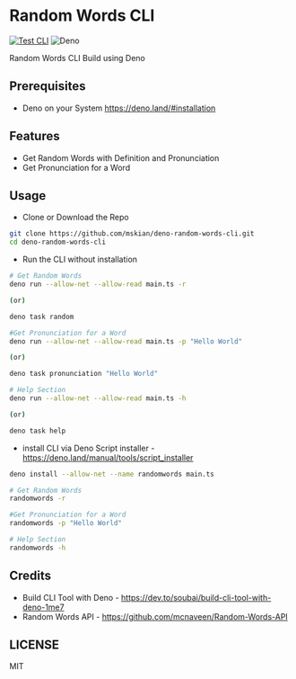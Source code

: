 # Random Words CLI

[![Test CLI](https://github.com/mskian/deno-random-words-cli/actions/workflows/test.yml/badge.svg)](https://github.com/mskian/deno-random-words-cli/actions/workflows/test.yml)
![Deno](https://img.shields.io/badge/Deno-464647?style=for-the-badge&logo=deno&logoColor=white)

Random Words CLI Build using Deno

## Prerequisites

- Deno on your System <https://deno.land/#installation>

## Features

- Get Random Words with Definition and Pronunciation
- Get Pronunciation for a Word

## Usage

- Clone or Download the Repo

```sh
git clone https://github.com/mskian/deno-random-words-cli.git
cd deno-random-words-cli
```

- Run the CLI without installation

```sh
# Get Random Words
deno run --allow-net --allow-read main.ts -r

(or)

deno task random

#Get Pronunciation for a Word
deno run --allow-net --allow-read main.ts -p "Hello World"

(or)

deno task pronunciation "Hello World"

# Help Section
deno run --allow-net --allow-read main.ts -h

(or)

deno task help
```

- install CLI via Deno Script installer -
  <https://deno.land/manual/tools/script_installer>

```sh
deno install --allow-net --name randomwords main.ts
```

```sh
# Get Random Words
randomwords -r

#Get Pronunciation for a Word
randomwords -p "Hello World"

# Help Section
randomwords -h
```

## Credits

- Build CLI Tool with Deno -
  <https://dev.to/soubai/build-cli-tool-with-deno-1me7>
- Random Words API - <https://github.com/mcnaveen/Random-Words-API>

## LICENSE

MIT
